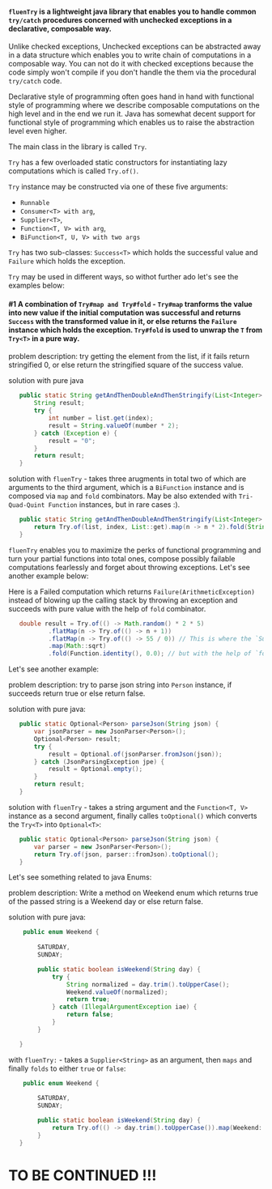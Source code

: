 #### `fluenTry` is a lightweight java library that enables you to handle common `try/catch` procedures concerned with unchecked exceptions in a declarative, composable way.

Unlike checked exceptions, Unchecked exceptions can be abstracted away in a data structure which enables you to write chain of computations in a composable way. You can not do it with checked exceptions because the code simply won't compile if you don't handle the them via the procedural `try/catch` code.

Declarative style of programming often goes hand in hand with functional style of programming where we describe composable computations on the high level
and in the end we run it. Java has somewhat decent support for functional style of programming which enables us to raise the abstraction level even higher.

The main class in the library is called `Try`.

`Try` has a few overloaded static constructors for instantiating lazy computations which is called `Try.of()`.

`Try` instance may be constructed via one of these five arguments:
 - `Runnable`
 - `Consumer<T> with arg`,
 - `Supplier<T>`,
 - `Function<T, V> with arg`,
 - `BiFunction<T, U, V> with two args`

`Try` has two sub-classes: `Success<T>` which holds the successful value and `Failure` which holds the exception.

`Try` may be used in different ways, so withot further ado let's see the examples below:

#### #1 A combination of `Try#map and Try#fold` - `Try#map` tranforms the value into new value if the initial computation was successful and returns `Success` with the transformed value in it, or else returns the `Failure` instance which holds the exception. `Try#fold` is used to unwrap the `T` from `Try<T>` in a pure way. 

problem description: try getting the element from the list, if it fails return stringified 0, or else return the stringified square of the success value.

solution with pure java
```java
   public static String getAndThenDoubleAndThenStringify(List<Integer> list, int index) {
       String result;
       try {
           int number = list.get(index);
           result = String.valueOf(number * 2);
       } catch (Exception e) {
           result = "0";
       }
       return result;
   }
```

solution with `fluenTry` - takes three arugments in total two of which are arguments to the third argument, which is a  `BiFunction` instance and is composed via `map` and `fold` combinators. May be also extended with `Tri-Quad-Quint Function` instances, but in rare cases :).
```java
   public static String getAndThenDoubleAndThenStringify(List<Integer> list, int index) {
       return Try.of(list, index, List::get).map(n -> n * 2).fold(String::valueOf, "0");
   }
```

`fluenTry` enables you to maximize the perks of functional programming and turn your partial functions into total ones, compose possibly failable computations fearlessly and forget about throwing exceptions. Let's see another example below:

Here is a Failed computation which returns `Failure(ArithmeticException)` instead of blowing up the calling stack by throwing an exception and succeeds with pure value with the help of `fold` combinator.
```java
   double result = Try.of(() -> Math.random() * 2 * 5)
           .flatMap(n -> Try.of(() -> n + 1))
           .flatMap(n -> Try.of(() -> 55 / 0)) // This is where the `Success` turns into `Failure`
           .map(Math::sqrt)
           .fold(Function.identity(), 0.0); // but with the help of `fold` combinator we turn that into pure value (0.0)
```

Let's see another example:

problem description: try to parse json string into `Person` instance, if succeeds return true or else return false.

solution with pure java:
```java
   public static Optional<Person> parseJson(String json) {
       var jsonParser = new JsonParser<Person>();
       Optional<Person> result;
       try {
           result = Optional.of(jsonParser.fromJson(json));
       } catch (JsonParsingException jpe) {
           result = Optional.empty();
       }
       return result;
   }
```

solution with `fluenTry` - takes a string argument and the `Function<T, V>` instance as a second argument, finally calles `toOptional()` which converts the `Try<T>` into `Optional<T>`:
```java
   public static Optional<Person> parseJson(String json) {
       var parser = new JsonParser<Person>();
       return Try.of(json, parser::fromJson).toOptional();
   }
```

Let's see something related to java Enums:

problem description: Write a method on Weekend enum which returns true of the passed string is a Weekend day or else return false.

solution with pure java:
```java
    public enum Weekend {
    
        SATURDAY,
        SUNDAY;

        public static boolean isWeekend(String day) {
            try {
                String normalized = day.trim().toUpperCase();
                Weekend.valueOf(normalized);
                return true;
            } catch (IllegalArgumentException iae) {
                return false;
            }
        }

   }
```

with `fluenTry:` - takes a `Supplier<String>` as an argument, then `maps` and finally `folds` to either `true` or `false`:
```java
    public enum Weekend {
    
        SATURDAY,
        SUNDAY;

        public static boolean isWeekend(String day) {
            return Try.of(() -> day.trim().toUpperCase()).map(Weekend::valueOf).fold(d -> true, false);
        }
   }
```   

# TO BE CONTINUED !!!




